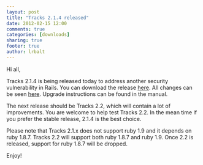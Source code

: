 ```yaml
---
layout: post
title: "Tracks 2.1.4 released"
date: 2012-02-15 12:00
comments: true
categories: [downloads]
sharing: true
footer: true
author: lrbalt
---
```


Hi all,

Tracks 2.1.4 is being released today to address another security vulnerability in Rails. You can download the release [here](https://github.com/TracksApp/tracks/archive/v2.1.4.zip). All changes can be seen [here](https://github.com/TracksApp/tracks/compare/v2.1.3...v2.1.4).  Upgrade instructions can be found in the manual.

The next release should be Tracks 2.2, which will contain a lot of improvements. You are welcome to help test Tracks 2.2. In the mean time if you prefer the stable release, 2.1.4 is the best choice.

Please note that Tracks 2.1.x does not support ruby 1.9 and it depends on ruby 1.8.7. Tracks 2.2 will support both ruby 1.8.7 and ruby 1.9. Once 2.2 is released, support for ruby 1.8.7 will be dropped.

Enjoy!
